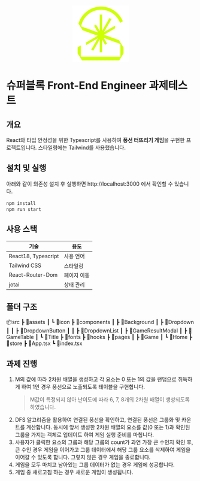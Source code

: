 <p align="center">
<img src="./src/assets/icon/Superblock.svg" alt="슈퍼블록" width="150px"></p>

# 슈퍼블록 Front-End Engineer 과제테스트

## 개요

React와 타입 안정성을 위한 Typescript를 사용하여 **풍선 터뜨리기 게임**을 구현한 프로젝트입니다. 스타일링에는 Tailwind를 사용했습니다.

## 설치 및 실행

아래와 같이 의존성 설치 후 실행하면 http://localhost:3000 에서 확인할 수 있습니다.

```
npm install
npm run start
```

## 사용 스택

| 기술                | 용도        |
| ------------------- | ----------- |
| React18, Typescript | 사용 언어   |
| Tailwind CSS        | 스타일링    |
| React-Router-Dom    | 페이지 이동 |
| jotai               | 상태 관리   |

## 폴더 구조

📦src
┣ 📂assets
┃ ┗ 📂icon
┣ 📂components
┃ ┣ 📂Background
┃ ┣ 📂Dropdown
┃ ┃ ┣ 📂DropdownButton
┃ ┃ ┣ 📂DropdownList
┃ ┣ 📂GameResultModal
┃ ┣ 📂GameTable
┃ ┗ 📂Title
┣ 📂fonts
┣ 📂hooks
┣ 📂pages
┃ ┣ 📂Game
┃ ┗ 📂Home
┣ 📂store
┣ 📜App.tsx
┗ 📜index.tsx

## 과제 진행

1. M의 값에 따라 2차원 배열을 생성하고 각 요소는 0 또는 1의 값을 랜덤으로 취득하게 하여 1인 경우 풍선으로 노출되도록 테이블을 구현합니다.
   > M값이 특정되지 않아 난이도에 따라 6, 7, 8개의 2차원 배열이 생성되도록 하였습니다.
2. DFS 알고리즘을 활용하여 연결된 풍선을 확인하고, 연결된 풍선은 그룹화 및 카운트를 계산합니다. 동시에 앞서 생성한 2차원 배열의 요소를 값(0 또는 1)과 확인된 그룹을 가지는 객체로 업데이트 하여 게임 실행 준비를 마칩니다.
3. 사용자가 클릭한 요소의 그룹과 해당 그룹의 count가 과연 가장 큰 수인지 확인 후, 큰 수인 경우 게임을 이어가고 그룹 데이터에서 해당 그룹 요소를 삭제하여 게임을 이어갈 수 있도록 합니다. 그렇지 않은 경우 게임을 종료합니다.
4. 게임을 모두 마치고 남아있는 그룹 데이터가 없는 경우 게임에 성공합니다.
5. 게임 중 새로고침 하는 경우 새로운 게임이 생성됩니다.
